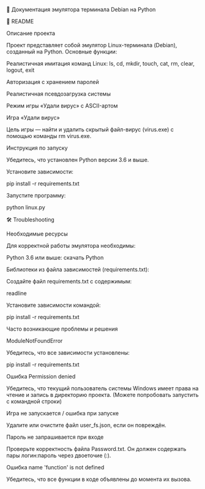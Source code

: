 📌 Документация эмулятора терминала Debian на Python

📖 README

Описание проекта

Проект представляет собой эмулятор Linux-терминала (Debian), созданный на Python. Основные функции:

Реалистичная имитация команд Linux: ls, cd, mkdir, touch, cat, rm, clear, logout, exit

Авторизация с хранением паролей

Реалистичная псевдозагрузка системы

Режим игры «Удали вирус» с ASCII-артом

Игра «Удали вирус»

Цель игры — найти и удалить скрытый файл-вирус (virus.exe) с помощью команды rm virus.exe.

Инструкция по запуску

Убедитесь, что установлен Python версии 3.6 и выше.

Установите зависимости:

pip install -r requirements.txt

Запустите программу:

python linux.py

🛠️ Troubleshooting

Необходимые ресурсы

Для корректной работы эмулятора необходимы:

Python 3.6 или выше: скачать Python

Библиотеки из файла зависимостей (requirements.txt):

Создайте файл requirements.txt с содержимым:

readline

Установите зависимости командой:

pip install -r requirements.txt

Часто возникающие проблемы и решения

ModuleNotFoundError

Убедитесь, что все зависимости установлены:

pip install -r requirements.txt

Ошибка Permission denied

Убедитесь, что текущий пользователь системы Windows имеет права на чтение и запись в директорию проекта. (Можете попробовать запустить с командной строки)

Игра не запускается / ошибка при запуске

Удалите или очистите файл user_fs.json, если он повреждён.

Пароль не запрашивается при входе

Проверьте корректность файла Password.txt. Он должен содержать пары логин:пароль через двоеточие (:).

Ошибка name 'function' is not defined

Убедитесь, что все функции в коде объявлены до момента их вызова.

